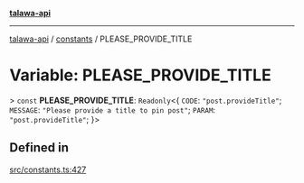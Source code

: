 [**talawa-api**](../../README.md)

***

[talawa-api](../../modules.md) / [constants](../README.md) / PLEASE\_PROVIDE\_TITLE

# Variable: PLEASE\_PROVIDE\_TITLE

\> `const` **PLEASE\_PROVIDE\_TITLE**: `Readonly`\<\{ `CODE`: `"post.provideTitle"`; `MESSAGE`: `"Please provide a title to pin post"`; `PARAM`: `"post.provideTitle"`; \}\>

## Defined in

[src/constants.ts:427](https://github.com/PalisadoesFoundation/talawa-api/blob/4b5c74fd36bcfc2e36f3a06b67d517e865c188be/src/constants.ts#L427)

